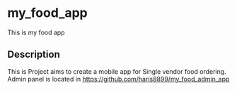 # my_food_app

This is my food app

## Description

This is Project aims to create a mobile app for Single vendor food ordering.
Admin panel is located in https://github.com/haris8899/my_food_admin_app
